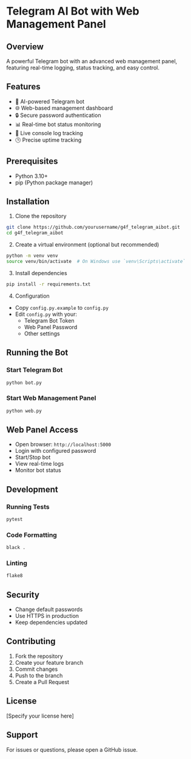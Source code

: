 # Telegram AI Bot with Web Management Panel

## Overview
A powerful Telegram bot with an advanced web management panel, featuring real-time logging, status tracking, and easy control.

## Features
- 🤖 AI-powered Telegram bot
- 🌐 Web-based management dashboard
- 🔒 Secure password authentication
- 📊 Real-time bot status monitoring
- 📝 Live console log tracking
- 🕒 Precise uptime tracking

## Prerequisites
- Python 3.10+
- pip (Python package manager)

## Installation

1. Clone the repository
```bash
git clone https://github.com/yourusername/g4f_telegram_aibot.git
cd g4f_telegram_aibot
```

2. Create a virtual environment (optional but recommended)
```bash
python -m venv venv
source venv/bin/activate  # On Windows use `venv\Scripts\activate`
```

3. Install dependencies
```bash
pip install -r requirements.txt
```

4. Configuration
- Copy `config.py.example` to `config.py`
- Edit `config.py` with your:
  * Telegram Bot Token
  * Web Panel Password
  * Other settings

## Running the Bot

### Start Telegram Bot
```bash
python bot.py
```

### Start Web Management Panel
```bash
python web.py
```

## Web Panel Access
- Open browser: `http://localhost:5000`
- Login with configured password
- Start/Stop bot
- View real-time logs
- Monitor bot status

## Development

### Running Tests
```bash
pytest
```

### Code Formatting
```bash
black .
```

### Linting
```bash
flake8
```

## Security
- Change default passwords
- Use HTTPS in production
- Keep dependencies updated

## Contributing
1. Fork the repository
2. Create your feature branch
3. Commit changes
4. Push to the branch
5. Create a Pull Request

## License
[Specify your license here]

## Support
For issues or questions, please open a GitHub issue.
